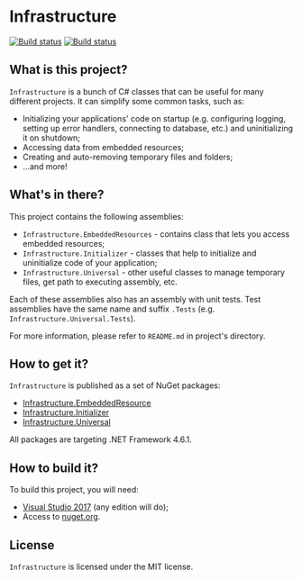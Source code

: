 # Infrastructure
[![Build status](https://ci.appveyor.com/api/projects/status/y04xvpyugwc2wkbc/branch/master?svg=true)](https://ci.appveyor.com/project/VitalyTartynov/infrastructure/branch/master) [![Build status](https://ci.appveyor.com/api/projects/status/y04xvpyugwc2wkbc/branch/develop?svg=true)](https://ci.appveyor.com/project/VitalyTartynov/infrastructure/branch/develop)

## What is this project?
`Infrastructure` is a bunch of C# classes that can be useful for many different projects. It can simplify some common tasks, such as:
- Initializing your applications' code on startup (e.g. configuring logging, setting up error handlers, connecting to database, etc.) and uninitializing it on shutdown;
- Accessing data from embedded resources;
- Creating and auto-removing temporary files and folders;
- ...and more!

## What's in there?
This project contains the following assemblies:
- `Infrastructure.EmbeddedResources` - contains class that lets you access embedded resources;
- `Infrastructure.Initializer` - classes that help to initialize and uninitialize code of your application;
- `Infrastructure.Universal` - other useful classes to manage temporary files, get path to executing assembly, etc.

Each of these assemblies also has an assembly with unit tests. Test assemblies have the same name and suffix `.Tests` (e.g. `Infrastructure.Universal.Tests`).

For more information, please refer to `README.md` in project's directory.

## How to get it?
`Infrastructure` is published as a set of NuGet packages:
- [Infrastructure.EmbeddedResource](https://www.nuget.org/packages/Infrastructure.EmbeddedResources/)
- [Infrastructure.Initializer](https://www.nuget.org/packages/Infrastructure.Initializer/)
- [Infrastructure.Universal](https://www.nuget.org/packages/Infrastructure.Universal/)

All packages are targeting .NET Framework 4.6.1.

## How to build it?
To build this project, you will need:
- [Visual Studio 2017](https://visualstudio.microsoft.com/downloads/) (any edition will do);
- Access to [nuget.org](http://nuget.org).

## License
`Infrastructure` is licensed under the MIT license.